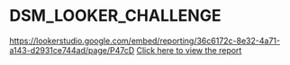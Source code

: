 # DSM_LOOKER_CHALLENGE
 https://lookerstudio.google.com/embed/reporting/36c6172c-8e32-4a71-a143-d2931ce744ad/page/P47cD
[Click here to view the report](https://lookerstudio.google.com/embed/reporting/36c6172c-8e32-4a71-a143-d2931ce744ad/page/P47cD)
